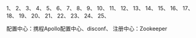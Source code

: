 1、
2、
3、
4、
5、
6、
7、
8、
9、
10、
11、
12、
13、
14、
15、
16、
17、
18、
19、
20、
21、
22、
23、
24、
25、



配置中心：携程Apollo配置中心、disconf、
注册中心：Zookeeper



